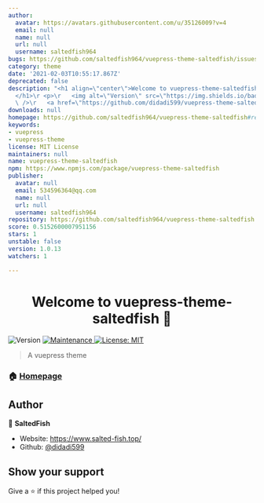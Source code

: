 ```yaml
---
author:
  avatar: https://avatars.githubusercontent.com/u/35126009?v=4
  email: null
  name: null
  url: null
  username: saltedfish964
bugs: https://github.com/saltedfish964/vuepress-theme-saltedfish/issues
category: theme
date: '2021-02-03T10:55:17.867Z'
deprecated: false
description: "<h1 align=\"center\">Welcome to vuepress-theme-saltedfish \U0001F44B\
  </h1>\r <p>\r   <img alt=\"Version\" src=\"https://img.shields.io/badge/version-1.0.0-blue.svg?cacheSeconds=2592000\"\
  \ />\r   <a href=\"https://github.com/didadi599/vuepress-theme-saltedfish/graphs/commit-a"
downloads: null
homepage: https://github.com/saltedfish964/vuepress-theme-saltedfish#readme
keywords:
- vuepress
- vuepress-theme
license: MIT License
maintainers: null
name: vuepress-theme-saltedfish
npm: https://www.npmjs.com/package/vuepress-theme-saltedfish
publisher:
  avatar: null
  email: 534596364@qq.com
  name: null
  url: null
  username: saltedfish964
repository: https://github.com/saltedfish964/vuepress-theme-saltedfish
score: 0.5152600007951156
stars: 1
unstable: false
version: 1.0.13
watchers: 1

---
```


<h1 align="center">Welcome to vuepress-theme-saltedfish 👋</h1>
<p>
  <img alt="Version" src="https://img.shields.io/badge/version-1.0.0-blue.svg?cacheSeconds=2592000" />
  <a href="https://github.com/didadi599/vuepress-theme-saltedfish/graphs/commit-activity" target="_blank">
    <img alt="Maintenance" src="https://img.shields.io/badge/Maintained%3F-yes-green.svg" />
  </a>
  <a href="https://github.com/saltedfish964/vuepress-theme-saltedfish/blob/master/LICENSE" target="_blank">
    <img alt="License: MIT" src="https://img.shields.io/badge/license-MIT-yellow.svg" />
  </a>
</p>

> A vuepress theme

### 🏠 [Homepage](https://github.com/saltedfish964/vuepress-theme-saltedfish)

## Author

👤 **SaltedFish**

* Website: https://www.salted-fish.top/
* Github: [@didadi599](https://github.com/didadi599)

## Show your support

Give a ⭐️ if this project helped you!